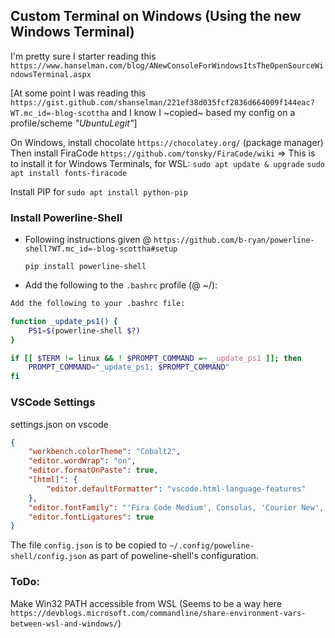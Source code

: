 
## Custom Terminal on Windows (Using the new Windows Terminal)

I'm pretty sure I starter reading this `https://www.hanselman.com/blog/ANewConsoleForWindowsItsTheOpenSourceWindowsTerminal.aspx`

[At some point I was reading this `https://gist.github.com/shanselman/221ef38d035fcf2836d664009f144eac?WT.mc_id=-blog-scottha` and I know I ~copied~ based my config on a profile/scheme _"UbuntuLegit"_]

On Windows, install chocolate `https://chocolatey.org/` (package manager)
Then install FiraCode `https://github.com/tonsky/FiraCode/wiki` 
    => This is to install it for Windows Terminals, for WSL:
    `sudo apt update & upgrade`
    `sudo apt install fonts-firacode`

Install PIP for 
    `sudo apt install python-pip`

### Install Powerline-Shell
* Following instructions given @ `https://github.com/b-ryan/powerline-shell?WT.mc_id=-blog-scottha#setup`

    `pip install powerline-shell`
* Add the following to the `.bashrc` profile (@ ~/): 

```Bash
Add the following to your .bashrc file:

function _update_ps1() {
    PS1=$(powerline-shell $?)
}

if [[ $TERM != linux && ! $PROMPT_COMMAND =~ _update_ps1 ]]; then
    PROMPT_COMMAND="_update_ps1; $PROMPT_COMMAND"
fi
```

### VSCode Settings
settings.json on vscode

```json
{
    "workbench.colorTheme": "Cobalt2",
    "editor.wordWrap": "on",
    "editor.formatOnPaste": true,
    "[html]": {
        "editor.defaultFormatter": "vscode.html-language-features"
    },
    "editor.fontFamily": "'Fira Code Medium', Consolas, 'Courier New', monospace",
    "editor.fontLigatures": true
}
```

The file `config.json` is to be copied to `~/.config/poweline-shell/config.json` as part of poweline-shell's configuration.

### ToDo:

Make Win32 PATH accessible from WSL (Seems to be a way here `https://devblogs.microsoft.com/commandline/share-environment-vars-between-wsl-and-windows/`)
